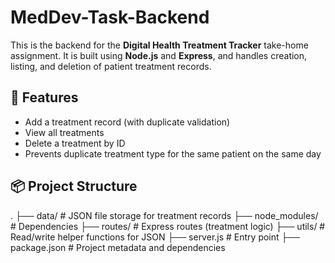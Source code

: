 # MedDev-Task-Backend

This is the backend for the **Digital Health Treatment Tracker** take-home assignment. It is built using **Node.js** and **Express**, and handles creation, listing, and deletion of patient treatment records.

## 🚀 Features

- Add a treatment record (with duplicate validation)
- View all treatments
- Delete a treatment by ID
- Prevents duplicate treatment type for the same patient on the same day

## 📦 Project Structure

.
├── data/ # JSON file storage for treatment records
├── node_modules/ # Dependencies
├── routes/ # Express routes (treatment logic)
├── utils/ # Read/write helper functions for JSON
├── server.js # Entry point
├── package.json # Project metadata and dependencies

